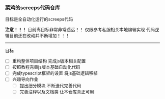 ### 菜鸡的screeps代码仓库

目标是全自动化运行的screeps代码 

**注意！！！** 目前离目标非常非常遥远！！ 仅限参考私服相关本地编辑实现 
代码逻辑目前还在改动并不断增加！！！

---
目标

- [ ] 重构整体项目结构 完成js版本相关配置
- [ ] 按照教程完善js版本基础自动化代码
- [ ] 完成typescript框架的设置 将js基础逻辑移植
- [ ] 兴趣导向作业
    - [ ] 提出细分模块 不断迭代完善代码
    - [ ] 完善注释以及文档类 让本仓库真正可用
